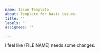 ```yaml
---
name: Issue Template
about: Template for basic issues.
title: ''
labels: ''
assignees: ''

---
```


I feel like (FILE NAME) needs some changes.
